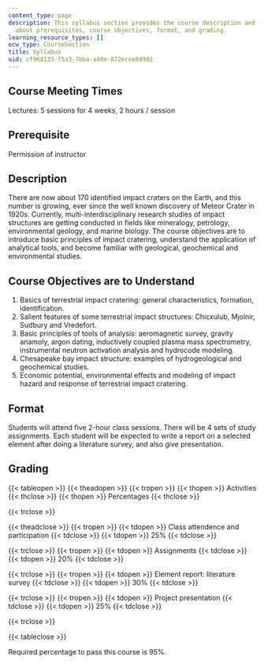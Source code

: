 ```yaml
---
content_type: page
description: This syllabus section provides the course description and information
  about prerequisites, course objectives, format, and grading.
learning_resource_types: []
ocw_type: CourseSection
title: Syllabus
uid: cf968135-f5a3-7bba-a40e-872ecce04992
---
```


Course Meeting Times
--------------------

Lectures: 5 sessions for 4 weeks, 2 hours / session

Prerequisite
------------

Permission of instructor

Description
-----------

There are now about 170 identified impact craters on the Earth, and this number is growing, ever since the well known discovery of Meteor Crater in 1920s. Currently, multi-interdisciplinary research studies of impact structures are getting conducted in fields like mineralogy, petrology, environmental geology, and marine biology. The course objectives are to introduce basic principles of impact cratering, understand the application of analytical tools, and become familiar with geological, geochemical and environmental studies.

Course Objectives are to Understand
-----------------------------------

1.  Basics of terrestrial impact cratering: general characteristics, formation, identification.
2.  Salient features of some terrestrial impact structures: Chicxulub, Mjolnir, Sudbury and Vredefort.
3.  Basic principles of tools of analysis: aeromagnetic survey, gravity anamoly, argon dating, inductively coupled plasma mass spectrometry, instrumental neutron activation analysis and hydrocode modeling.
4.  Chesapeake bay impact structure: examples of hydrogeological and geochemical studies.
5.  Economic potential, environmental effects and modeling of impact hazard and response of terrestrial impact cratering.

Format
------

Students will attend five 2-hour class sessions. There will be 4 sets of study assignments. Each student will be expected to write a report on a selected element after doing a literature survey, and also give presentation.

Grading
-------

{{< tableopen >}}
{{< theadopen >}}
{{< tropen >}}
{{< thopen >}}
Activities
{{< thclose >}}
{{< thopen >}}
Percentages
{{< thclose >}}

{{< trclose >}}

{{< theadclose >}}
{{< tropen >}}
{{< tdopen >}}
Class attendence and participation
{{< tdclose >}}
{{< tdopen >}}
25%
{{< tdclose >}}

{{< trclose >}}
{{< tropen >}}
{{< tdopen >}}
Assignments
{{< tdclose >}}
{{< tdopen >}}
20%
{{< tdclose >}}

{{< trclose >}}
{{< tropen >}}
{{< tdopen >}}
Element report: literature survey
{{< tdclose >}}
{{< tdopen >}}
30%
{{< tdclose >}}

{{< trclose >}}
{{< tropen >}}
{{< tdopen >}}
Project presentation
{{< tdclose >}}
{{< tdopen >}}
25%
{{< tdclose >}}

{{< trclose >}}

{{< tableclose >}}

Required percentage to pass this course is 95%.